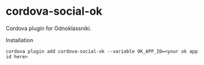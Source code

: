 cordova-social-ok
=============

Cordova plugin for Odnoklassniki.

Installation
```
cordova plugin add cordova-social-ok --variable OK_APP_ID=<your ok app id here>
```


